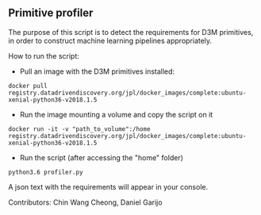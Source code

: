 ## Primitive profiler

The purpose of this script is to detect the requirements for D3M primitives, in order to construct machine learning pipelines appropriately.

How to run the script:

* Pull an image with the D3M primitives installed:

`docker pull registry.datadrivendiscovery.org/jpl/docker_images/complete:ubuntu-xenial-python36-v2018.1.5`

* Run the image mounting a volume and copy the script on it

`docker run -it -v "path_to_volume":/home registry.datadrivendiscovery.org/jpl/docker_images/complete:ubuntu-xenial-python36-v2018.1.5`

* Run the script (after accessing the "home" folder)

`python3.6 profiler.py`

A json text with the requirements will appear in your console.

Contributors:
Chin Wang Cheong, Daniel Garijo